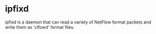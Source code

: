 # ipfixd
ipfixd is a daemon that can read a variety of NetFlow format packets and write them as 'clfowd' format files.
